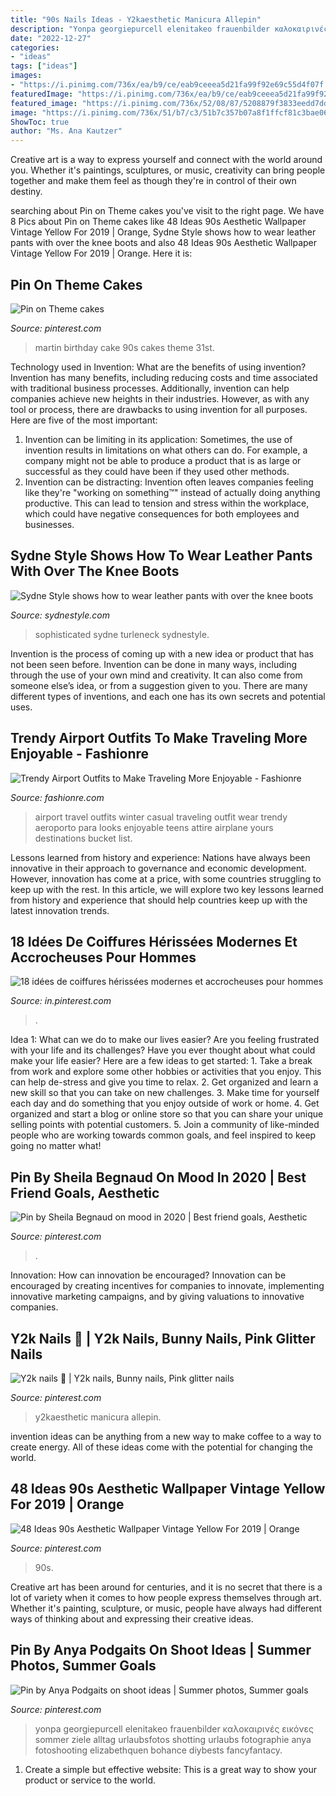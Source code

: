 ```yaml
---
title: "90s Nails Ideas - Y2kaesthetic Manicura Allepin"
description: "Yonpa georgiepurcell elenitakeo frauenbilder καλοκαιρινές εικόνες sommer ziele alltag urlaubsfotos shotting urlaubs fotographie anya fotoshooting elizabethquen bohance diybests fancyfantacy"
date: "2022-12-27"
categories:
- "ideas"
tags: ["ideas"]
images:
- "https://i.pinimg.com/736x/ea/b9/ce/eab9ceeea5d21fa99f92e69c55d4f07f.jpg"
featuredImage: "https://i.pinimg.com/736x/ea/b9/ce/eab9ceeea5d21fa99f92e69c55d4f07f.jpg"
featured_image: "https://i.pinimg.com/736x/52/08/87/5208879f3833eedd7ddf79879fbcf67f.jpg"
image: "https://i.pinimg.com/736x/51/b7/c3/51b7c357b07a8f1ffcf81c3bae069064.jpg"
ShowToc: true
author: "Ms. Ana Kautzer"
---
```



Creative art is a way to express yourself and connect with the world around you. Whether it's paintings, sculptures, or music, creativity can bring people together and make them feel as though they're in control of their own destiny.

	

		
searching about Pin on Theme cakes you've visit to the right page. We have 8 Pics about Pin on Theme cakes like 48 Ideas 90s Aesthetic Wallpaper Vintage Yellow For 2019 | Orange, Sydne Style shows how to wear leather pants with over the knee boots and also 48 Ideas 90s Aesthetic Wallpaper Vintage Yellow For 2019 | Orange. Here it is:
		
    
## Pin On Theme Cakes

<img loading=lazy src="https://i.pinimg.com/736x/48/98/55/4898558eed203319f05985983c677c23--theme-cakes-martin-omalley.jpg" onerror="this.onerror=null;this.src='https://tse3.mm.bing.net/th?id=OIP.RifL0h2UdeEEpsjm9_i3wwHaIB&amp;pid=15.1';" alt="Pin on Theme cakes">

_Source: pinterest.com_

>martin birthday cake 90s cakes theme 31st. 

	

Technology used in Invention: What are the benefits of using invention?
Invention has many benefits, including reducing costs and time associated with traditional business processes. Additionally, invention can help companies achieve new heights in their industries. However, as with any tool or process, there are drawbacks to using invention for all purposes. Here are five of the most important: 
1) Invention can be limiting in its application: Sometimes, the use of invention results in limitations on what others can do. For example, a company might not be able to produce a product that is as large or successful as they could have been if they used other methods. 
2) Invention can be distracting: Invention often leaves companies feeling like they're "working on something™" instead of actually doing anything productive. This can lead to tension and stress within the workplace, which could have negative consequences for both employees and businesses.

    
## Sydne Style Shows How To Wear Leather Pants With Over The Knee Boots

<img loading=lazy src="https://www.sydnestyle.com/wp-content/uploads/2020/01/Sydne-Style-shows-how-to-wear-leather-pants-with-over-the-knee-boots-and-turleneck-for-sophisticated-outfit-ideas-571x800.jpg" onerror="this.onerror=null;this.src='https://tse3.mm.bing.net/th?id=OIP.BzOwXTIZQM8j8I2lfK6MPwHaKY&amp;pid=15.1';" alt="Sydne Style shows how to wear leather pants with over the knee boots">

_Source: sydnestyle.com_

>sophisticated sydne turleneck sydnestyle. 

	

Invention is the process of coming up with a new idea or product that has not been seen before. Invention can be done in many ways, including through the use of your own mind and creativity. It can also come from someone else’s idea, or from a suggestion given to you. There are many different types of inventions, and each one has its own secrets and potential uses.

    
## Trendy Airport Outfits To Make Traveling More Enjoyable - Fashionre

<img loading=lazy src="https://lh3.googleusercontent.com/-XuNQXY7nGEA/WjfmUTRzgNI/AAAAAAAA9wQ/gL2izZYFQJc-IcOPD3dAK-QNpgcBEypcwCHMYCw/s0/01-airport-style-thelateststyle.jpg" onerror="this.onerror=null;this.src='https://tse3.mm.bing.net/th?id=OIP.fYyBIGkS-3SVzkR0lw1zygHaLH&amp;pid=15.1';" alt="Trendy Airport Outfits to Make Traveling More Enjoyable - Fashionre">

_Source: fashionre.com_

>airport travel outfits winter casual traveling outfit wear trendy aeroporto para looks enjoyable teens attire airplane yours destinations bucket list. 

	

Lessons learned from history and experience:
Nations have always been innovative in their approach to governance and economic development. However, innovation has come at a price, with some countries struggling to keep up with the rest. In this article, we will explore two key lessons learned from history and experience that should help countries keep up with the latest innovation trends.

    
## 18 Idées De Coiffures Hérissées Modernes Et Accrocheuses Pour Hommes

<img loading=lazy src="https://i.pinimg.com/736x/51/b7/c3/51b7c357b07a8f1ffcf81c3bae069064.jpg" onerror="this.onerror=null;this.src='https://tse3.mm.bing.net/th?id=OIP.VeSBmf_a2R58j0GEyBfQ_AHaLG&amp;pid=15.1';" alt="18 idées de coiffures hérissées modernes et accrocheuses pour hommes">

_Source: in.pinterest.com_

>. 

	

Idea 1: What can we do to make our lives easier?
Are you feeling frustrated with your life and its challenges? Have you ever thought about what could make your life easier? Here are a few ideas to get started: 1. Take a break from work and explore some other hobbies or activities that you enjoy. This can help de-stress and give you time to relax. 2. Get organized and learn a new skill so that you can take on new challenges. 3. Make time for yourself each day and do something that you enjoy outside of work or home. 4. Get organized and start a blog or online store so that you can share your unique selling points with potential customers. 5. Join a community of like-minded people who are working towards common goals, and feel inspired to keep going no matter what! 
    
## Pin By Sheila Begnaud On Mood In 2020 | Best Friend Goals, Aesthetic

<img loading=lazy src="https://i.pinimg.com/736x/52/08/87/5208879f3833eedd7ddf79879fbcf67f.jpg" onerror="this.onerror=null;this.src='https://tse4.mm.bing.net/th?id=OIP.6sXfS5eI4oO0rLN_e956CgHaJ6&amp;pid=15.1';" alt="Pin by Sheila Begnaud on mood in 2020 | Best friend goals, Aesthetic">

_Source: pinterest.com_

>. 

	

Innovation: How can innovation be encouraged?
Innovation can be encouraged by creating incentives for companies to innovate, implementing innovative marketing campaigns, and by giving valuations to innovative companies.

    
## Y2k Nails 💅 | Y2k Nails, Bunny Nails, Pink Glitter Nails

<img loading=lazy src="https://i.pinimg.com/736x/07/5d/83/075d83757ac7bfbd377615e02592f5b2.jpg" onerror="this.onerror=null;this.src='https://tse4.mm.bing.net/th?id=OIP.QoQJq6W0fvqQZNlJAHO1_QHaHa&amp;pid=15.1';" alt="Y2k nails 💅 | Y2k nails, Bunny nails, Pink glitter nails">

_Source: pinterest.com_

>y2kaesthetic manicura allepin. 

	

invention ideas can be anything from a new way to make coffee to a way to create energy. All of these ideas come with the potential for changing the world.

    
## 48 Ideas 90s Aesthetic Wallpaper Vintage Yellow For 2019 | Orange

<img loading=lazy src="https://i.pinimg.com/736x/ea/b9/ce/eab9ceeea5d21fa99f92e69c55d4f07f.jpg" onerror="this.onerror=null;this.src='https://tse4.mm.bing.net/th?id=OIP.zp_PQyrtMVSQbUbbe8obbAAAAA&amp;pid=15.1';" alt="48 Ideas 90s Aesthetic Wallpaper Vintage Yellow For 2019 | Orange">

_Source: pinterest.com_

>90s. 

	

Creative art has been around for centuries, and it is no secret that there is a lot of variety when it comes to how people express themselves through art. Whether it's painting, sculpture, or music, people have always had different ways of thinking about and expressing their creative ideas.

    
## Pin By Anya Podgaits On Shoot Ideas | Summer Photos, Summer Goals

<img loading=lazy src="https://i.pinimg.com/736x/f8/b1/c3/f8b1c31039752ccf87dcad33f617e308.jpg" onerror="this.onerror=null;this.src='https://tse2.mm.bing.net/th?id=OIP.uHFMFea_dcdKdLlMtCUG_QHaJG&amp;pid=15.1';" alt="Pin by Anya Podgaits on shoot ideas | Summer photos, Summer goals">

_Source: pinterest.com_

>yonpa georgiepurcell elenitakeo frauenbilder καλοκαιρινές εικόνες sommer ziele alltag urlaubsfotos shotting urlaubs fotographie anya fotoshooting elizabethquen bohance diybests fancyfantacy. 

	

1. Create a simple but effective website: This is a great way to show your product or service to the world.

